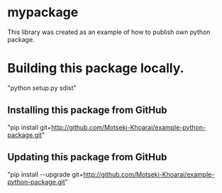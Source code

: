 # mypackage
This library was created as an example of how to publish own python package.

# Building this package locally.
"python setup.py sdist"

## Installing this package from GitHub
"pip install git+http://github.com/Motseki-Khoarai/example-python-package.git"

## Updating this package from GitHub
"pip install --upgrade git+http://github.com/Motseki-Khoarai/example-python-package.git"